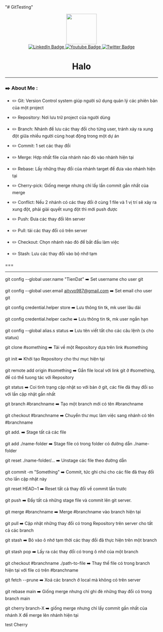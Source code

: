 "# GitTesting" 
<div id="header" align="center">
  <img src="https://i.imgur.com/c7iirLS.jpg" width="100"/>
    <div id="badges">
        <a href="your-linkedin-URL">
            <img src="https://img.shields.io/badge/LinkedIn-blue?style=for-the-badge&logo=linkedin&logoColor=white" alt="LinkedIn Badge"/>
        </a>
        <a href="your-youtube-URL">
            <img src="https://img.shields.io/badge/YouTube-red?style=for-the-badge&logo=youtube&logoColor=white" alt="Youtube Badge"/>
        </a>
        <a href="your-twitter-URL">
            <img src="https://img.shields.io/badge/Twitter-blue?style=for-the-badge&logo=twitter&logoColor=white" alt="Twitter Badge"/>
        </a>
    </div>
    <h1>Halo</h1>
</div>

---

### :black_nib: About Me :


- :pencil2: Git: Version Control system giúp người sử dụng quản lý các phiên bản của một project

- :pencil2: Repository: Nơi lưu trữ project của người dùng

- :pencil2: Branch: Nhánh để lưu các thay đổi cho từng user, tránh xảy ra xung đột giữa nhiều người cùng hoạt động trong một dự án

- :pencil2: Commit: 1 set các thay đổi

- :pencil2: Merge: Hợp nhất file của nhánh nào đó vào nhánh hiện tại

- :pencil2: Rebase: Lấy những thay đổi của nhánh target để đưa vào nhánh hiện tại

- :pencil2: Cherry-pick: Giống merge nhưng chỉ lấy lần commit gần nhất của merge

- :pencil2: Conflict: Nếu 2 nhánh có các thay đổi ở cùng 1 file và 1 vị trí sẽ xảy ra xung đột, phải giải quyết xung đột thì mới push được

- :pencil2: Push: Đưa các thay đổi lên server

- :pencil2: Pull: tải các thay đổi có trên server

- :pencil2: Checkout: Chọn nhánh nào đó để bắt đầu làm việc

- :pencil2: Stash: Lưu các thay đổi vào bộ nhớ tạm

===

---

git config --global user.name "TienDat" :arrow_right:  Set username cho user git

git config --global user.email aityvo987@gmail.com :arrow_right:  Set email cho user git

git config credential.helper store :arrow_right: Lưu thông tin tk, mk user lâu dài

git config credential.helper cache :arrow_right:  Lưu thông tin tk, mk user ngắn hạn

git config --global alias.s status :arrow_right:  Lưu tên viết tắt cho các câu lệnh (s cho status)

git clone #something :arrow_right:  Tải về một Repository dựa trên link #something

git init :arrow_right:  Khởi tạo Repository cho thư mục hiện tại

git remote add origin #something :arrow_right:  Gắn file local với link git ở #something, để có thể tuong tác với Repository 

git status :arrow_right:  Coi tình trạng cập nhật so với bản ở git, các file đã thay đổi so với lần cập nhật gần nhất

git branch #branchname :arrow_right:  Tạo một branch mới có tên #branchname

git checkout #branchname :arrow_right:  Chuyển thư mục làm việc sang nhánh có tên #branchname

git add.  :arrow_right:  Stage tất cả các file

git add ./name-folder :arrow_right:  Stage file có trong folder có đường dẫn ./name-folder

git reset ./name-folder/... :arrow_right:  Unstage các file theo đường dẫn

git commit -m "Something" :arrow_right:  Commit, tức ghi chú cho các file đã thay đổi cho lần cập nhật này

git reset HEAD~1 :arrow_right:  Reset tất cả thay đổi về commit lần trước 

git push :arrow_right:  Đẩy tất cả những stage file và commit lên git server.

git merge #branchname :arrow_right:  Merge #branchname vào branch hiện tại

git pull :arrow_right:  Cập nhật những thay đổi có trong Repository trên server cho tất cả các branch

git stash :arrow_right:  Bỏ vào ô nhớ tạm thời các thay đổi đã thực hiện trên một branch

git stash pop :arrow_right:  Lấy ra các thay đổi có trong ô nhớ của một branch

git checkout #branchname ./path-to-file :arrow_right:  Thay thế file có trong branch hiện tại với file có trên #branchname

git fetch --prune :arrow_right:  Xoá các branch ở local mà không có trên server

git rebase main :arrow_right:  Giống merge nhưng chỉ ghi đè những thay đổi có trong branch main

git cherry branch-X :arrow_right:  giống merge nhưng chỉ lấy commit gần nhất của nhánh X để merge lên nhánh hiện tại

test Cherry
